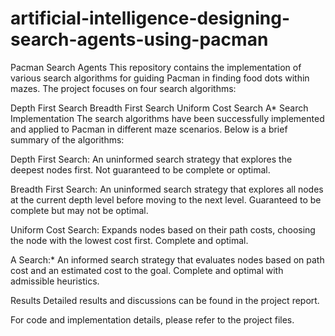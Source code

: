 
# artificial-intelligence-designing-search-agents-using-pacman
Pacman Search Agents
This repository contains the implementation of various search algorithms for guiding Pacman in finding food dots within mazes. The project focuses on four search algorithms:

Depth First Search
Breadth First Search
Uniform Cost Search
A* Search
Implementation
The search algorithms have been successfully implemented and applied to Pacman in different maze scenarios. Below is a brief summary of the algorithms:

Depth First Search: An uninformed search strategy that explores the deepest nodes first. Not guaranteed to be complete or optimal.

Breadth First Search: An uninformed search strategy that explores all nodes at the current depth level before moving to the next level. Guaranteed to be complete but may not be optimal.

Uniform Cost Search: Expands nodes based on their path costs, choosing the node with the lowest cost first. Complete and optimal.

A Search:* An informed search strategy that evaluates nodes based on path cost and an estimated cost to the goal. Complete and optimal with admissible heuristics.

Results
Detailed results and discussions can be found in the project report.

For code and implementation details, please refer to the project files.
